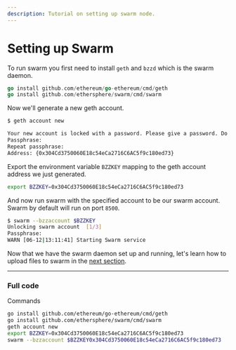 ```yaml
---
description: Tutorial on setting up swarm node.
---
```


# Setting up Swarm

To run swarm you first need to install `geth` and `bzzd` which is the swarm daemon.

```go
go install github.com/ethereum/go-ethereum/cmd/geth
go install github.com/ethersphere/swarm/cmd/swarm
```

Now we'll generate a new geth account.

```bash
$ geth account new

Your new account is locked with a password. Please give a password. Do not forget this password.
Passphrase:
Repeat passphrase:
Address: {0x304Cd3750060E18c54eCa2716C6AC5f9c180ed73}
```

Export the environment variable `BZZKEY` mapping to the geth account address we just generated.

```bash
export BZZKEY=0x304Cd3750060E18c54eCa2716C6AC5f9c180ed73
```

And now run swarm with the specified account to be our swarm account. Swarm by default will run on port `8500`.

```bash
$ swarm --bzzaccount $BZZKEY
Unlocking swarm account  [1/3]
Passphrase:
WARN [06-12|13:11:41] Starting Swarm service
```

Now that we have the swarm daemon set up and running, let's learn how to upload files to swarm in the [next section](../swarm-upload).

---

### Full code

Commands

```bash
go install github.com/ethereum/go-ethereum/cmd/geth
go install github.com/ethersphere/swarm/cmd/swarm
geth account new
export BZZKEY=0x304Cd3750060E18c54eCa2716C6AC5f9c180ed73
swarm --bzzaccount $BZZKEY0x304Cd3750060E18c54eCa2716C6AC5f9c180ed73
```
